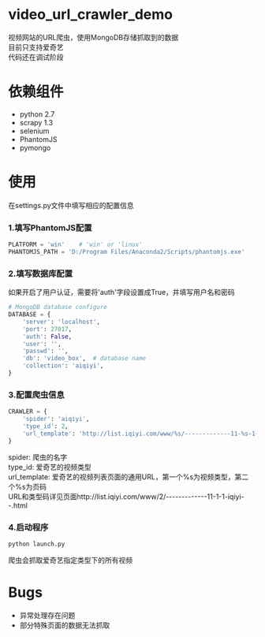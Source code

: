 # video_url_crawler_demo
视频网站的URL爬虫，使用MongoDB存储抓取到的数据  
目前只支持爱奇艺  
代码还在调试阶段

# 依赖组件
- python 2.7
- scrapy 1.3
- selenium
- PhantomJS
- pymongo

# 使用
在settings.py文件中填写相应的配置信息
### 1.填写PhantomJS配置
```python
PLATFORM = 'win'	# 'win' or 'linux'
PHANTOMJS_PATH = 'D:/Program Files/Anaconda2/Scripts/phantomjs.exe'
```
### 2.填写数据库配置
如果开启了用户认证，需要将'auth'字段设置成True，并填写用户名和密码
```python
# MongoDB database configure
DATABASE = {
	'server': 'localhost',
	'port': 27017,
	'auth': False,
	'user': '',
	'passwd': '',
	'db': 'video_box',	# database name
	'collection': 'aiqiyi',
}
```
### 3.配置爬虫信息
```python
CRAWLER = {
	'spider': 'aiqiyi',
	'type_id': 2,
	'url_template': 'http://list.iqiyi.com/www/%s/-------------11-%s-1-iqiyi--.html'
}
```
spider: 爬虫的名字  
type_id: 爱奇艺的视频类型  
url_template: 爱奇艺的视频列表页面的通用URL，第一个%s为视频类型，第二个%s为页码  
URL和类型码详见页面http://list.iqiyi.com/www/2/-------------11-1-1-iqiyi--.html
### 4.启动程序
```python
python launch.py
```
爬虫会抓取爱奇艺指定类型下的所有视频
# Bugs
- 异常处理存在问题
- 部分特殊页面的数据无法抓取